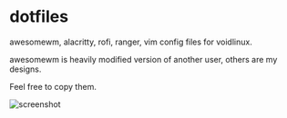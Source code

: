 # dotfiles
awesomewm, alacritty, rofi, ranger, vim config files for voidlinux.

awesomewm is heavily modified version of another user, others are my designs.

Feel free to copy them.

![screenshot](https://user-images.githubusercontent.com/76511536/136191435-ca4bcc3b-e4f7-4c96-932d-a043c6b7a579.png)
